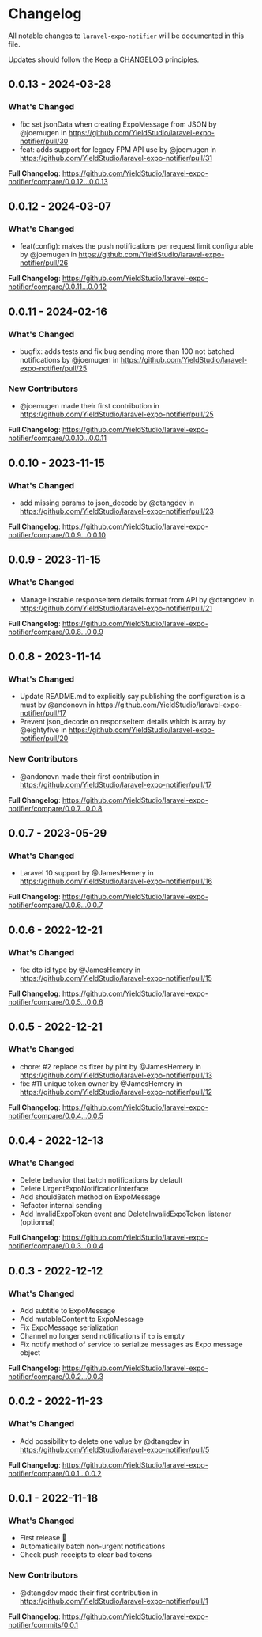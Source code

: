 # Changelog

All notable changes to `laravel-expo-notifier` will be documented in this file.

Updates should follow the [Keep a CHANGELOG](http://keepachangelog.com/) principles.

## 0.0.13 - 2024-03-28

### What's Changed

* fix: set jsonData when creating ExpoMessage from JSON by @joemugen in https://github.com/YieldStudio/laravel-expo-notifier/pull/30
* feat: adds support for legacy FPM API use by @joemugen in https://github.com/YieldStudio/laravel-expo-notifier/pull/31

**Full Changelog**: https://github.com/YieldStudio/laravel-expo-notifier/compare/0.0.12...0.0.13

## 0.0.12 - 2024-03-07

### What's Changed

* feat(config): makes the push notifications per request limit configurable by @joemugen in https://github.com/YieldStudio/laravel-expo-notifier/pull/26

**Full Changelog**: https://github.com/YieldStudio/laravel-expo-notifier/compare/0.0.11...0.0.12

## 0.0.11 - 2024-02-16

### What's Changed

* bugfix: adds tests and fix bug sending more than 100 not batched notifications  by @joemugen in https://github.com/YieldStudio/laravel-expo-notifier/pull/25

### New Contributors

* @joemugen made their first contribution in https://github.com/YieldStudio/laravel-expo-notifier/pull/25

**Full Changelog**: https://github.com/YieldStudio/laravel-expo-notifier/compare/0.0.10...0.0.11

## 0.0.10 - 2023-11-15

### What's Changed

- add missing params to json_decode by @dtangdev in https://github.com/YieldStudio/laravel-expo-notifier/pull/23

**Full Changelog**: https://github.com/YieldStudio/laravel-expo-notifier/compare/0.0.9...0.0.10

## 0.0.9 - 2023-11-15

### What's Changed

- Manage instable responseItem details format from API by @dtangdev in https://github.com/YieldStudio/laravel-expo-notifier/pull/21

**Full Changelog**: https://github.com/YieldStudio/laravel-expo-notifier/compare/0.0.8...0.0.9

## 0.0.8 - 2023-11-14

### What's Changed

- Update README.md to explicitly say publishing the configuration is a must by @andonovn in https://github.com/YieldStudio/laravel-expo-notifier/pull/17
- Prevent json_decode on responseItem details which is array by @eightyfive in https://github.com/YieldStudio/laravel-expo-notifier/pull/20

### New Contributors

- @andonovn made their first contribution in https://github.com/YieldStudio/laravel-expo-notifier/pull/17

**Full Changelog**: https://github.com/YieldStudio/laravel-expo-notifier/compare/0.0.7...0.0.8

## 0.0.7 - 2023-05-29

### What's Changed

- Laravel 10 support by @JamesHemery in https://github.com/YieldStudio/laravel-expo-notifier/pull/16

**Full Changelog**: https://github.com/YieldStudio/laravel-expo-notifier/compare/0.0.6...0.0.7

## 0.0.6 - 2022-12-21

### What's Changed

- fix: dto id type by @JamesHemery in https://github.com/YieldStudio/laravel-expo-notifier/pull/15

**Full Changelog**: https://github.com/YieldStudio/laravel-expo-notifier/compare/0.0.5...0.0.6

## 0.0.5 - 2022-12-21

### What's Changed

- chore: #2 replace cs fixer by pint by @JamesHemery in https://github.com/YieldStudio/laravel-expo-notifier/pull/13
- fix: #11 unique token owner by @JamesHemery in https://github.com/YieldStudio/laravel-expo-notifier/pull/12

**Full Changelog**: https://github.com/YieldStudio/laravel-expo-notifier/compare/0.0.4...0.0.5

## 0.0.4 - 2022-12-13

### What's Changed

- Delete behavior that batch notifications by default
- Delete UrgentExpoNotificationInterface
- Add shouldBatch method on ExpoMessage
- Refactor internal sending
- Add InvalidExpoToken event and DeleteInvalidExpoToken listener (optionnal)

**Full Changelog**: https://github.com/YieldStudio/laravel-expo-notifier/compare/0.0.3...0.0.4

## 0.0.3 - 2022-12-12

### What's Changed

- Add subtitle to ExpoMessage
- Add mutableContent to ExpoMessage
- Fix ExpoMessage serialization
- Channel no longer send notifications if `to` is empty
- Fix notify method of service to serialize messages as Expo message object

**Full Changelog**: https://github.com/YieldStudio/laravel-expo-notifier/compare/0.0.2...0.0.3

## 0.0.2 - 2022-11-23

### What's Changed

- Add possibility to delete one value by @dtangdev in https://github.com/YieldStudio/laravel-expo-notifier/pull/5

**Full Changelog**: https://github.com/YieldStudio/laravel-expo-notifier/compare/0.0.1...0.0.2

## 0.0.1 - 2022-11-18

### What's Changed

- First release 🎉
- Automatically batch non-urgent notifications
- Check push receipts to clear bad tokens

### New Contributors

- @dtangdev made their first contribution in https://github.com/YieldStudio/laravel-expo-notifier/pull/1

**Full Changelog**: https://github.com/YieldStudio/laravel-expo-notifier/commits/0.0.1
